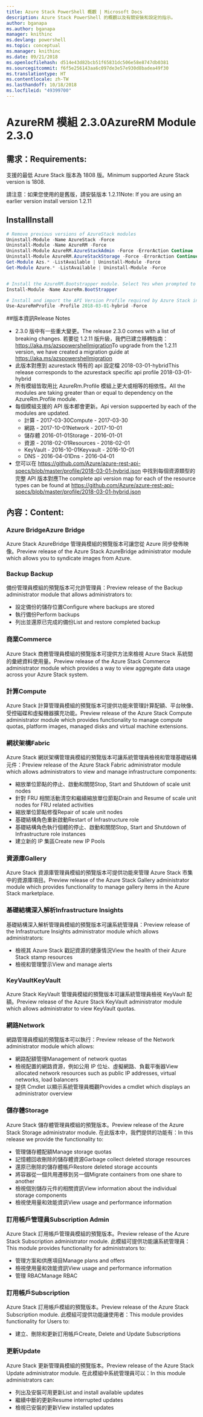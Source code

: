 ```yaml
---
title: Azure Stack PowerShell 概觀 | Microsoft Docs
description: Azure Stack PowerShell 的概觀以及有關安裝和設定的指示。
author: bganapa
ms.author: bganapa
manager: knithinc
ms.devlang: powershell
ms.topic: conceptual
ms.manager: knithinc
ms.date: 09/21/2018
ms.openlocfilehash: d514e43d82bcb51f65831dc506e58e8747db0381
ms.sourcegitcommit: f6f5e256143aa6c097de3e57e930d8badea49f30
ms.translationtype: HT
ms.contentlocale: zh-TW
ms.lasthandoff: 10/18/2018
ms.locfileid: "49399700"
---
```

# <a name="azurerm-module-230"></a><span data-ttu-id="c7a83-103">AzureRM 模組 2.3.0</span><span class="sxs-lookup"><span data-stu-id="c7a83-103">AzureRM Module 2.3.0</span></span>

## <a name="requirements"></a><span data-ttu-id="c7a83-104">需求：</span><span class="sxs-lookup"><span data-stu-id="c7a83-104">Requirements:</span></span>
<span data-ttu-id="c7a83-105">支援的最低 Azure Stack 版本為 1808 版。</span><span class="sxs-lookup"><span data-stu-id="c7a83-105">Minimum supported Azure Stack version is 1808.</span></span>

<span data-ttu-id="c7a83-106">請注意：如果您使用的是舊版，請安裝版本 1.2.11</span><span class="sxs-lookup"><span data-stu-id="c7a83-106">Note: If you are using an earlier version install version 1.2.11</span></span>


## <a name="install"></a><span data-ttu-id="c7a83-107">Install</span><span class="sxs-lookup"><span data-stu-id="c7a83-107">Install</span></span>
```powershell
# Remove previous versions of AzureStack modules
Uninstall-Module -Name AzureStack -Force 
Uninstall-Module -Name AzureRM -Force 
Uninstall-Module AzureRM.AzureStackAdmin -Force -ErrorAction Continue
Uninstall-Module AzureRM.AzureStackStorage -Force -ErrorAction Continue
Get-Module Azs.* -ListAvailable | Uninstall-Module -Force
Get-Module Azure.* -ListAvailable | Uninstall-Module -Force


# Install the AzureRM.Bootstrapper module. Select Yes when prompted to install NuGet
Install-Module -Name AzureRm.BootStrapper

# Install and import the API Version Profile required by Azure Stack into the current PowerShell session.
Use-AzureRmProfile -Profile 2018-03-01-hybrid -Force

```

##<a name="release-notes"></a><span data-ttu-id="c7a83-108">版本資訊</span><span class="sxs-lookup"><span data-stu-id="c7a83-108">Release Notes</span></span>
* <span data-ttu-id="c7a83-109">2.3.0 版中有一些重大變更。</span><span class="sxs-lookup"><span data-stu-id="c7a83-109">The release 2.3.0 comes with a list of breaking changes.</span></span> <span data-ttu-id="c7a83-110">若要從 1.2.11 版升級，我們已建立移轉指南： https://aka.ms/azspowershellmigration</span><span class="sxs-lookup"><span data-stu-id="c7a83-110">To upgrade from the 1.2.11 version, we have created a migration guide at https://aka.ms/azspowershellmigration</span></span>
* <span data-ttu-id="c7a83-111">此版本對應到 azurestack 特有的 api 設定檔 2018-03-01-hybrid</span><span class="sxs-lookup"><span data-stu-id="c7a83-111">This release corresponds to the azurestack specific api profile 2018-03-01-hybrid</span></span>
* <span data-ttu-id="c7a83-112">所有模組皆取用比 AzureRm.Profile 模組上更大或相等的相依性。</span><span class="sxs-lookup"><span data-stu-id="c7a83-112">All the modules are taking greater than or equal to dependency on the AzureRm.Profile module.</span></span>
* <span data-ttu-id="c7a83-113">每個模組支援的 API 版本都會更新。</span><span class="sxs-lookup"><span data-stu-id="c7a83-113">Api version suppoerted by  each of the modules are updated.</span></span> 
    * <span data-ttu-id="c7a83-114">計算 - 2017-03-30</span><span class="sxs-lookup"><span data-stu-id="c7a83-114">Compute - 2017-03-30</span></span>
    * <span data-ttu-id="c7a83-115">網路 - 2017-10-01</span><span class="sxs-lookup"><span data-stu-id="c7a83-115">Network - 2017-10-01</span></span>
    * <span data-ttu-id="c7a83-116">儲存體 2016-01-01</span><span class="sxs-lookup"><span data-stu-id="c7a83-116">Storage - 2016-01-01</span></span>
    * <span data-ttu-id="c7a83-117">資源 - 2018-02-01</span><span class="sxs-lookup"><span data-stu-id="c7a83-117">Resources - 2018-02-01</span></span>
    * <span data-ttu-id="c7a83-118">KeyVault - 2016-10-01</span><span class="sxs-lookup"><span data-stu-id="c7a83-118">Keyvault - 2016-10-01</span></span>
    * <span data-ttu-id="c7a83-119">DNS - 2016-04-01</span><span class="sxs-lookup"><span data-stu-id="c7a83-119">Dns - 2016-04-01</span></span>
* <span data-ttu-id="c7a83-120">您可以在 https://github.com/Azure/azure-rest-api-specs/blob/master/profile/2018-03-01-hybrid.json 中找到每個資源類型的完整 API 版本對應</span><span class="sxs-lookup"><span data-stu-id="c7a83-120">The complete api version map for each of the resource types can be found at https://github.com/Azure/azure-rest-api-specs/blob/master/profile/2018-03-01-hybrid.json</span></span>

## <a name="content"></a><span data-ttu-id="c7a83-121">內容：</span><span class="sxs-lookup"><span data-stu-id="c7a83-121">Content:</span></span>
### <a name="azure-bridge"></a><span data-ttu-id="c7a83-122">Azure Bridge</span><span class="sxs-lookup"><span data-stu-id="c7a83-122">Azure Bridge</span></span>
<span data-ttu-id="c7a83-123">Azure Stack AzureBridge 管理員模組的預覽版本可讓您從 Azure 同步發佈映像。</span><span class="sxs-lookup"><span data-stu-id="c7a83-123">Preview release of the Azure Stack AzureBridge administrator module which allows you to syndicate images from Azure.</span></span>

### <a name="backup"></a><span data-ttu-id="c7a83-124">Backup </span><span class="sxs-lookup"><span data-stu-id="c7a83-124">Backup</span></span>
<span data-ttu-id="c7a83-125">備份管理員模組的預覽版本可允許管理員：</span><span class="sxs-lookup"><span data-stu-id="c7a83-125">Preview release of the Backup administrator module that allows administrators to:</span></span>
- <span data-ttu-id="c7a83-126">設定備份的儲存位置</span><span class="sxs-lookup"><span data-stu-id="c7a83-126">Configure where backups are stored</span></span>
- <span data-ttu-id="c7a83-127">執行備份</span><span class="sxs-lookup"><span data-stu-id="c7a83-127">Perform backups</span></span>
- <span data-ttu-id="c7a83-128">列出並還原已完成的備份</span><span class="sxs-lookup"><span data-stu-id="c7a83-128">List and restore completed backup</span></span>

### <a name="commerce"></a><span data-ttu-id="c7a83-129">商業</span><span class="sxs-lookup"><span data-stu-id="c7a83-129">Commerce</span></span>
<span data-ttu-id="c7a83-130">Azure Stack 商務管理員模組的預覽版本可提供方法來檢視 Azure Stack 系統間的彙總資料使用量。</span><span class="sxs-lookup"><span data-stu-id="c7a83-130">Preview release of the Azure Stack Commerce administrator module which provides a way to view aggregate data usage across your Azure Stack system.</span></span>

### <a name="compute"></a><span data-ttu-id="c7a83-131">計算</span><span class="sxs-lookup"><span data-stu-id="c7a83-131">Compute</span></span>
<span data-ttu-id="c7a83-132">Azure Stack 計算管理員模組的預覽版本可提供功能來管理計算配額、平台映像、受控磁碟和虛擬機器擴充功能。</span><span class="sxs-lookup"><span data-stu-id="c7a83-132">Preview release of the Azure Stack Compute administrator module which provides functionality to manage compute quotas, platform images, managed disks and virtual machine extensions.</span></span>

### <a name="fabric"></a><span data-ttu-id="c7a83-133">網狀架構</span><span class="sxs-lookup"><span data-stu-id="c7a83-133">Fabric</span></span>
<span data-ttu-id="c7a83-134">Azure Stack 網狀架構管理員模組的預覽版本可讓系統管理員檢視和管理基礎結構元件：</span><span class="sxs-lookup"><span data-stu-id="c7a83-134">Preview release of the Azure Stack Fabric administrator module which allows administrators to view and manage infrastructure components:</span></span>
- <span data-ttu-id="c7a83-135">縮放單位節點的停止、啟動和關閉</span><span class="sxs-lookup"><span data-stu-id="c7a83-135">Stop, Start and Shutdown of scale unit nodes</span></span>
- <span data-ttu-id="c7a83-136">針對 FRU 相關活動清空和繼續縮放單位節點</span><span class="sxs-lookup"><span data-stu-id="c7a83-136">Drain and Resume of scale unit nodes for FRU related activities</span></span>
- <span data-ttu-id="c7a83-137">縮放單位節點修復</span><span class="sxs-lookup"><span data-stu-id="c7a83-137">Repair of scale unit nodes</span></span>
- <span data-ttu-id="c7a83-138">基礎結構角色重新啟動</span><span class="sxs-lookup"><span data-stu-id="c7a83-138">Restart of Infrastructure role</span></span>
- <span data-ttu-id="c7a83-139">基礎結構角色執行個體的停止、啟動和關閉</span><span class="sxs-lookup"><span data-stu-id="c7a83-139">Stop, Start and Shutdown of Infrastructure role instances</span></span>
- <span data-ttu-id="c7a83-140">建立新的 IP 集區</span><span class="sxs-lookup"><span data-stu-id="c7a83-140">Create new IP Pools</span></span>


### <a name="gallery"></a><span data-ttu-id="c7a83-141">資源庫</span><span class="sxs-lookup"><span data-stu-id="c7a83-141">Gallery</span></span>
<span data-ttu-id="c7a83-142">Azure Stack 資源庫管理員模組的預覽版本可提供功能來管理 Azure Stack 市集中的資源庫項目。</span><span class="sxs-lookup"><span data-stu-id="c7a83-142">Preview release of the Azure Stack Gallery administrator module which provides functionality to manage gallery items in the Azure Stack marketplace.</span></span>

### <a name="infrastructure-insights"></a><span data-ttu-id="c7a83-143">基礎結構深入解析</span><span class="sxs-lookup"><span data-stu-id="c7a83-143">Infrastructure Insights</span></span>
<span data-ttu-id="c7a83-144">基礎結構深入解析管理員模組的預覽版本可讓系統管理員：</span><span class="sxs-lookup"><span data-stu-id="c7a83-144">Preview release of the Infrastructure Insights administrator module which allows administrators:</span></span>
- <span data-ttu-id="c7a83-145">檢視其 Azure Stack 戳記資源的健康情況</span><span class="sxs-lookup"><span data-stu-id="c7a83-145">View the health of their Azure Stack stamp resources</span></span>
- <span data-ttu-id="c7a83-146">檢視和管理警示</span><span class="sxs-lookup"><span data-stu-id="c7a83-146">View and manage alerts</span></span>

### <a name="keyvault"></a><span data-ttu-id="c7a83-147">KeyVault</span><span class="sxs-lookup"><span data-stu-id="c7a83-147">KeyVault</span></span>
<span data-ttu-id="c7a83-148">Azure Stack KeyVault 管理員模組的預覽版本可讓系統管理員檢視 KeyVault 配額。</span><span class="sxs-lookup"><span data-stu-id="c7a83-148">Preview release of the Azure Stack KeyVault administrator module which allows administrator to view KeyVault quotas.</span></span>

### <a name="network"></a><span data-ttu-id="c7a83-149">網路</span><span class="sxs-lookup"><span data-stu-id="c7a83-149">Network</span></span>
<span data-ttu-id="c7a83-150">網路管理員模組的預覽版本可以執行：</span><span class="sxs-lookup"><span data-stu-id="c7a83-150">Preview release of the Network administrator module which allows:</span></span>
- <span data-ttu-id="c7a83-151">網路配額管理</span><span class="sxs-lookup"><span data-stu-id="c7a83-151">Management of network quotas</span></span>
- <span data-ttu-id="c7a83-152">檢視配置的網路資源，例如公用 IP 位址、虛擬網路、負載平衡器</span><span class="sxs-lookup"><span data-stu-id="c7a83-152">View allocated network resources such as public IP addresses, virtual networks, load balancers</span></span>
- <span data-ttu-id="c7a83-153">提供 Cmdlet 以顯示系統管理員概觀</span><span class="sxs-lookup"><span data-stu-id="c7a83-153">Provides a cmdlet which displays an administrator overview</span></span>

### <a name="storage"></a><span data-ttu-id="c7a83-154">儲存體</span><span class="sxs-lookup"><span data-stu-id="c7a83-154">Storage</span></span>
<span data-ttu-id="c7a83-155">Azure Stack 儲存體管理員模組的預覽版本。</span><span class="sxs-lookup"><span data-stu-id="c7a83-155">Preview release of the Azure Stack Storage administrator module.</span></span>  <span data-ttu-id="c7a83-156">在此版本中，我們提供的功能有：</span><span class="sxs-lookup"><span data-stu-id="c7a83-156">In this release we provide the functionality to:</span></span>
- <span data-ttu-id="c7a83-157">管理儲存體配額</span><span class="sxs-lookup"><span data-stu-id="c7a83-157">Manage storage quotas</span></span>
- <span data-ttu-id="c7a83-158">記憶體回收刪除的儲存體資源</span><span class="sxs-lookup"><span data-stu-id="c7a83-158">Garbage collect deleted storage resources</span></span>
- <span data-ttu-id="c7a83-159">還原已刪除的儲存體帳戶</span><span class="sxs-lookup"><span data-stu-id="c7a83-159">Restore deleted storage accounts</span></span>
- <span data-ttu-id="c7a83-160">將容器從一個共用遷移到另一個</span><span class="sxs-lookup"><span data-stu-id="c7a83-160">Migrate containers from one share to another</span></span>
- <span data-ttu-id="c7a83-161">檢視個別儲存元件的相關資訊</span><span class="sxs-lookup"><span data-stu-id="c7a83-161">View information about the individual storage components</span></span>
- <span data-ttu-id="c7a83-162">檢視使用量和效能資訊</span><span class="sxs-lookup"><span data-stu-id="c7a83-162">View usage and performance information</span></span>

### <a name="subscription-admin"></a><span data-ttu-id="c7a83-163">訂用帳戶管理員</span><span class="sxs-lookup"><span data-stu-id="c7a83-163">Subscription Admin</span></span>
<span data-ttu-id="c7a83-164">Azure Stack 訂用帳戶管理員模組的預覽版本。</span><span class="sxs-lookup"><span data-stu-id="c7a83-164">Preview release of the Azure Stack Subscription administrator module.</span></span>  <span data-ttu-id="c7a83-165">此模組可提供功能讓系統管理員：</span><span class="sxs-lookup"><span data-stu-id="c7a83-165">This module provides functionality for administrators to:</span></span>
- <span data-ttu-id="c7a83-166">管理方案和供應項目</span><span class="sxs-lookup"><span data-stu-id="c7a83-166">Manage plans and offers</span></span>
- <span data-ttu-id="c7a83-167">檢視使用量和效能資訊</span><span class="sxs-lookup"><span data-stu-id="c7a83-167">View usage and performance information</span></span>
- <span data-ttu-id="c7a83-168">管理 RBAC</span><span class="sxs-lookup"><span data-stu-id="c7a83-168">Manage RBAC</span></span>

### <a name="subscription"></a><span data-ttu-id="c7a83-169">訂用帳戶</span><span class="sxs-lookup"><span data-stu-id="c7a83-169">Subscription</span></span>
<span data-ttu-id="c7a83-170">Azure Stack 訂用帳戶模組的預覽版本。</span><span class="sxs-lookup"><span data-stu-id="c7a83-170">Preview release of the Azure Stack Subscription module.</span></span>  <span data-ttu-id="c7a83-171">此模組可提供功能讓使用者：</span><span class="sxs-lookup"><span data-stu-id="c7a83-171">This module provides functionality for Users to:</span></span>
- <span data-ttu-id="c7a83-172">建立、刪除和更新訂用帳戶</span><span class="sxs-lookup"><span data-stu-id="c7a83-172">Create, Delete and Update Subscriptions</span></span>

### <a name="update"></a><span data-ttu-id="c7a83-173">更新</span><span class="sxs-lookup"><span data-stu-id="c7a83-173">Update</span></span>
<span data-ttu-id="c7a83-174">Azure Stack 更新管理員模組的預覽版本。</span><span class="sxs-lookup"><span data-stu-id="c7a83-174">Preview release of the Azure Stack Update administrator module.</span></span>  <span data-ttu-id="c7a83-175">在此模組中系統管理員可以：</span><span class="sxs-lookup"><span data-stu-id="c7a83-175">In this module administrators can:</span></span>
- <span data-ttu-id="c7a83-176">列出及安裝可用更新</span><span class="sxs-lookup"><span data-stu-id="c7a83-176">List and install available updates</span></span>
- <span data-ttu-id="c7a83-177">繼續中斷的更新</span><span class="sxs-lookup"><span data-stu-id="c7a83-177">Resume interrupted updates</span></span>
- <span data-ttu-id="c7a83-178">檢視已安裝的更新</span><span class="sxs-lookup"><span data-stu-id="c7a83-178">View installed updates</span></span>
